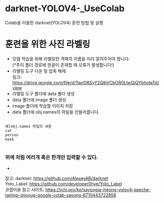 # darknet-YOLOV4-_UseColab
Colab을 이용한 darknet(YOLOV4) 훈련 방법 및 실행
# 훈련을 위한 사진 라벨링
- 모델 학습을 위해 라벨링한 객체의 이름을 미리 알려주어야 합니다.   
(*주의 폴더 경로에 한글이 존재할 때 오류가 발생합니다!)   
- 라벨링 도구 다운 및 압축 해제   
링크: https://drive.google.com/file/d/1lanO8SyY2QlbVCbOR0LlwQjQYbhoteTd/view   
- 라벨링 도구 폴더에 data 폴더 생성   
- data 폴더에 image 폴더 생성   
- image 폴더에 학습할 이미지 저장   
- data 폴더에 obj.names의 파일을 만들어줍니다.
<pre>
<code>
예)obj.names 파일의 내용
cat
person
mask
</code>
</pre>   
### 위에 처럼 여러개 혹은 한개만 입력할 수 있다.   

- 


참고: 
darknet: https://github.com/AlexeyAB/darknet   
Yolo_Label: https://github.com/developer0hye/Yolo_Label   
코랩이용 참고 사이트: https://ichi.pro/ko/sayongja-jijeong-yolov4-gaeche-tamjigi-gyoyug-google-colab-sayong-6710443722856   
